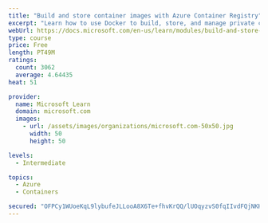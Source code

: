 ```yaml
---
title: "Build and store container images with Azure Container Registry"
excerpt: "Learn how to use Docker to build, store, and manage private container images with the Azure Container Registry."
webUrl: https://docs.microsoft.com/en-us/learn/modules/build-and-store-container-images/
type: course
price: Free
length: PT49M
ratings:
  count: 3062
  average: 4.64435
heat: 51

provider:
  name: Microsoft Learn
  domain: microsoft.com
  images:
    - url: /assets/images/organizations/microsoft.com-50x50.jpg
      width: 50
      height: 50

levels:
  - Intermediate

topics:
  - Azure
  - Containers

secured: "OFPCy1WUoeKqL9lybufeJLLooA8X6Te+fhvKrQQ/lUOqyzvS0fqIIvdFQjNKH5EiuCADPypOGOGNpEL+KYSFPVtIrONwHDMNQOCoZCP4PSQHrTcmfLJ2TkpaoKKubO7Bc0J3WAy0BRmEyPvUaqbrS6nQjUCXgQN4r7PLB6XN3xmxttaRxOQVBBcDNo3kHgIP9Lg/CBg23riWPISakrFOBXNTyceIlGRj/H7GjN9NC8Fy+VXh3nBkxv2y2enypcjEVorpZumcQ8TuswliMrY8WDNEPPuMKiOdCuCuk7xaOsotUK4gAy3kTk3XVwcE036IQQcN7qmW9FC0r5P+WDkFg73mL12sU0KIc6hJE4PQJ+TgZ3+mnkbPerVX7UliZS3OPmohhq2ihbYdgn13iIYxCHni9Pnzu7kyL5a2W8Kw+eI=;G+fX/2+p0qQ9WBGy6o9QoA=="
---
```


